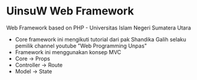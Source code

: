 # UinsuW Web Framework
Web Framework based on PHP - Universitas Islam Negeri Sumatera Utara

- Core framework ini mengikuti tutorial dari pak Shandika Galih selaku pemilik channel youtube "Web Programming Unpas"
- Framework ini menggunakan konsep MVC
- Core -> Props 
- Controller -> Route
- Model -> State 
